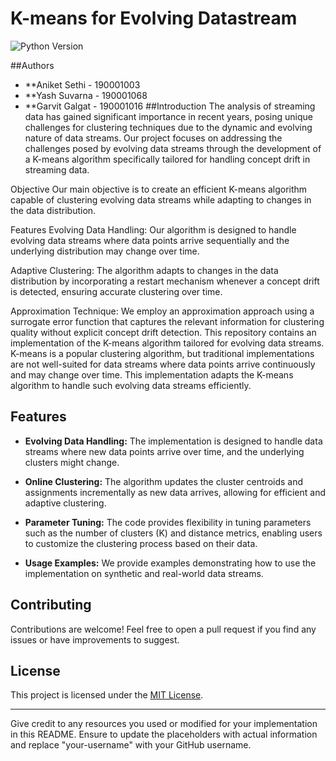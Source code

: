 # K-means for Evolving Datastream

![Python Version](https://img.shields.io/badge/python-3.7%2B-blue)

##Authors
- **Aniket Sethi - 190001003
- **Yash Suvarna - 190001068
- **Garvit Galgat - 190001016
##Introduction
The analysis of streaming data has gained significant importance in recent years, posing unique challenges for clustering techniques due to the dynamic and evolving nature of data streams. Our project focuses on addressing the challenges posed by evolving data streams through the development of a K-means algorithm specifically tailored for handling concept drift in streaming data.

Objective
Our main objective is to create an efficient K-means algorithm capable of clustering evolving data streams while adapting to changes in the data distribution.

Features
Evolving Data Handling: Our algorithm is designed to handle evolving data streams where data points arrive sequentially and the underlying distribution may change over time.

Adaptive Clustering: The algorithm adapts to changes in the data distribution by incorporating a restart mechanism whenever a concept drift is detected, ensuring accurate clustering over time.

Approximation Technique: We employ an approximation approach using a surrogate error function that captures the relevant information for clustering quality without explicit concept drift detection.
This repository contains an implementation of the K-means algorithm tailored for evolving data streams. K-means is a popular clustering algorithm, but traditional implementations are not well-suited for data streams where data points arrive continuously and may change over time. This implementation adapts the K-means algorithm to handle such evolving data streams efficiently.

## Features

- **Evolving Data Handling:** The implementation is designed to handle data streams where new data points arrive over time, and the underlying clusters might change.

- **Online Clustering:** The algorithm updates the cluster centroids and assignments incrementally as new data arrives, allowing for efficient and adaptive clustering.

- **Parameter Tuning:** The code provides flexibility in tuning parameters such as the number of clusters (K) and distance metrics, enabling users to customize the clustering process based on their data.

- **Usage Examples:** We provide examples demonstrating how to use the implementation on synthetic and real-world data streams.




## Contributing

Contributions are welcome! Feel free to open a pull request if you find any issues or have improvements to suggest.

## License

This project is licensed under the [MIT License](LICENSE).

---

Give credit to any resources you used or modified for your implementation in this README. Ensure to update the placeholders with actual information and replace "your-username" with your GitHub username.
